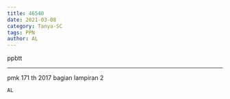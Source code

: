 ```yaml
---
title: 46540
date: 2021-03-08
category: Tanya-SC
tags: PPN
author: AL
---
```


ppbtt

---

pmk 171 th 2017 bagian lampiran 2

`AL`
